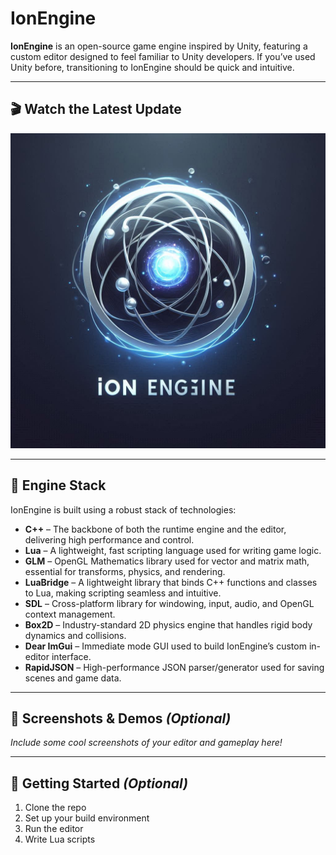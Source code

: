 # IonEngine

**IonEngine** is an open-source game engine inspired by Unity, featuring a custom editor designed to feel familiar to Unity developers. If you’ve used Unity before, transitioning to IonEngine should be quick and intuitive.

---

## 🎬 Watch the Latest Update

[![Watch the demo](IonEngineLogo.png)](https://youtu.be/kL8r-8mevJw)


---

## 🔧 Engine Stack

IonEngine is built using a robust stack of technologies:

- **C++** – The backbone of both the runtime engine and the editor, delivering high performance and control.
- **Lua** – A lightweight, fast scripting language used for writing game logic.
- **GLM** – OpenGL Mathematics library used for vector and matrix math, essential for transforms, physics, and rendering.
- **LuaBridge** – A lightweight library that binds C++ functions and classes to Lua, making scripting seamless and intuitive.
- **SDL** – Cross-platform library for windowing, input, audio, and OpenGL context management.
- **Box2D** – Industry-standard 2D physics engine that handles rigid body dynamics and collisions.
- **Dear ImGui** – Immediate mode GUI used to build IonEngine’s custom in-editor interface.
- **RapidJSON** – High-performance JSON parser/generator used for saving scenes and game data.

---

## 📸 Screenshots & Demos *(Optional)*

_Include some cool screenshots of your editor and gameplay here!_

---

## 🚀 Getting Started *(Optional)*

1. Clone the repo  
2. Set up your build environment  
3. Run the editor  
4. Write Lua scripts
